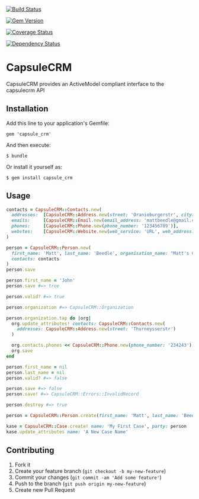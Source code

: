 [![Build
Status](https://travis-ci.org/mattbeedle/capsule_crm.png)](https://travis-ci.org/mattbeedle/capsule_crm)

[![Gem
Version](https://badge.fury.io/rb/capsule_crm.png)](http://badge.fury.io/rb/capsule_crm)

[![Coverage
Status](https://coveralls.io/repos/mattbeedle/capsule_crm/badge.png?branch=master)](https://coveralls.io/r/mattbeedle/capsule_crm)

[![Dependency
Status](https://gemnasium.com/mattbeedle/capsule_crm.png)](https://gemnasium.com/mattbeedle/capsule_crm)

# CapsuleCRM

CapsuleCRM provides an ActiveModel compliant interface to the capsulecrm API

## Installation

Add this line to your application's Gemfile:

    gem 'capsule_crm'

And then execute:

    $ bundle

Or install it yourself as:

    $ gem install capsule_crm

## Usage

```ruby
contacts = CapsuleCRM::Contacts.new(
  addresses:  [CapsuleCRM::Address.new(street: 'Oranieburgerstr', city: 'Berlin')],
  emails:     [CapsuleCRM::Email.new(email_address: 'mattbeedle@gmail.com')],
  phones:     [CapsuleCRM::Phone.new(phone_number: '123456789')],
  webstes:    [CapsuleCRM::Website.new(web_service: 'URL', web_address: 'http://github.com']
)

person = CapsuleCRM::Person.new(
  first_name: 'Matt', last_name: 'Beedle', organisation_name: "Matt's Company",
  contacts: contacts
)
person.save

person.first_name = 'John'
person.save #=> true

person.valid? #=> true

person.organization #=> CapsuleCRM::Organization

person.organization.tap do |org|
  org.update_attributes! contacts: CapsuleCRM::Contacts.new(
    addresses: CapsuleCRM::Address.new(street: 'Thurneysserstr')
  )

  org.contacts.phones << CapsuleCRM::Phone.new(phone_number: '234243')
  org.save
end

person.first_name = nil
person.last_name = nil
person.valid? #=> false

person.save #=> false
person.save! #=> CapsuleCRM::Errors::InvalidRecord

person.destroy #=> true

person = CapsuleCRM::Person.create(first_name: 'Matt', last_name: 'Beedle')

kase = CapsuleCRM::Case.create! name: 'My First Case', party: person
kase.update_attributes name: 'A New Case Name'
```

## Contributing

1. Fork it
2. Create your feature branch (`git checkout -b my-new-feature`)
3. Commit your changes (`git commit -am 'Add some feature'`)
4. Push to the branch (`git push origin my-new-feature`)
5. Create new Pull Request
